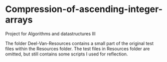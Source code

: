 # Compression-of-ascending-integer-arrays
Project for Algorithms and datastructures III

The folder Deel-Van-Resources contains a small part of the original test files within the Resources folder.
The test files in Resources folder are omitted, but still contains some scripts I used for reflection.
